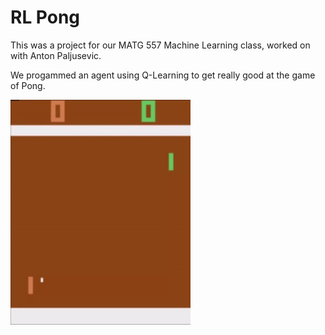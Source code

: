 # RL Pong
This was a project for our MATG 557 Machine Learning class, worked on with Anton Paljusevic.

We progammed an agent using Q-Learning to get really good at the game of Pong.

![alt text](https://github.com/MikeCamp1998/Machine-Learning/blob/main/RLPong/RLPong.jpg)

